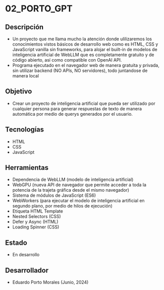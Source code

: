 # 02_PORTO_GPT

## Descripción
- Un proyecto que me llama mucho la atención donde ulilizaremos los conocimientos vistos básicos de desarrollo web como es HTML, CSS y JavaScript vanilla sin frameworks, para alojar el built-in de modelos de inteligencia artificial de WebLLM que es completamente gratuito y de código abierto, así como compatible con OpenAI API.
- Programa ejecutado en el navegador web de manera gratuita y privada, sin utilizar backend (NO APIs, NO servidores), todo juntandose de manera local

## Objetivo
- Crear un proyecto de inteligencia artificial que pueda ser utilizado por cualquier persona para generar respuestas de texto de manera automática por medio de querys generados por el usuario.

## Tecnologías
- HTML
- CSS
- JavaScript

## Herramientas
- Dependencia de WebLLM (modelo de inteligencia artificial)
- WebGPU (nueva API de navegador que permite acceder a toda la potencia de la trajeta gráfica desde el mismo navegador)
- Sistema de módulos de JavaScript (ES6)
- WebWorkers (para ejecutar el modelo de inteligencia artificial en segundo plano, por medio de hilos de ejecución)
- Etiqueta HTML Template
- Nested Selectors (CSS)
- Defer y Async (HTML)
- Loading Spinner (CSS)

## Estado
- En desarrollo

## Desarrollador 
- Eduardo Porto Morales (Junio, 2024)